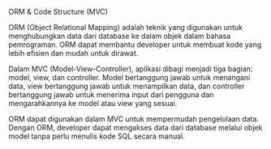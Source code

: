 ORM & Code Structure (MVC)

ORM (Object Relational Mapping) adalah teknik yang digunakan untuk menghubungkan data dari database ke dalam objek dalam bahasa pemrograman. ORM dapat membantu developer untuk membuat kode yang lebih efisien dan mudah untuk dirawat.

Dalam MVC (Model-View-Controller), aplikasi dibagi menjadi tiga bagian: model, view, dan controller. Model bertanggung jawab untuk menangani data, view bertanggung jawab untuk menampilkan data, dan controller bertanggung jawab untuk menerima input dari pengguna dan mengarahkannya ke model atau view yang sesuai.

ORM dapat digunakan dalam MVC untuk mempermudah pengelolaan data. Dengan ORM, developer dapat mengakses data dari database melalui objek model tanpa perlu menulis kode SQL secara manual.